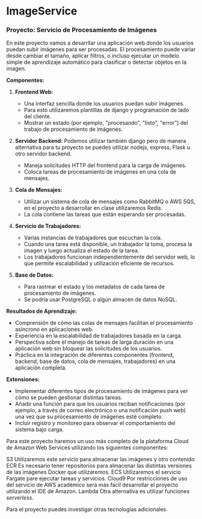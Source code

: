 # ImageService

### Proyecto: Servicio de Procesamiento de Imágenes

En este proyecto vamos a desarrllar una aplicación web donde los usuarios
puedan subir imágenes para ser procesadas. El procesamiento puede variar desde
cambiar el tamaño, aplicar filtros, o incluso ejecutar un modelo simple de
aprendizaje automático para clasificar o detectar objetos en la imagen.

**Componentes:**
1. **Frontend Web:**
   - Una interfaz sencilla donde los usuarios puedan subir imágenes.
   - Para esto utilizaremos plantillas de django y programación de lado del cliente.
   - Mostrar un estado (por ejemplo, "procesando", "listo", "error") del trabajo de procesamiento de imágenes.

2. **Servidor Backend:**
Podemos utilizar también django pero de manera alternativa para tu proyecto se puedes utilizar nodejs, express,  Flask u otro servidor backend.
   - Maneja solicitudes HTTP del frontend para la carga de imágenes.
   - Coloca tareas de procesamiento de imágenes en una cola de mensajes.

3. **Cola de Mensajes:**
   - Utilizar un sistema de cola de mensajes como RabbitMQ o AWS SQS, en el proyecto a desarrollar en clase utilizaremos Redis.
   - La cola contiene las tareas que están esperando ser procesadas.
   

4. **Servicio de Trabajadores:**
   - Varias instancias de trabajadores que escuchan la cola.
   - Cuando una tarea está disponible, un trabajador la toma, procesa la imagen y luego actualiza el estado de la tarea.
   - Los trabajadores funcionan independientemente del servidor web, lo que permite escalabilidad y utilización eficiente de recursos.

5. **Base de Datos:**
   - Para rastrear el estado y los metadatos de cada tarea de procesamiento de imágenes.
   - Se podría usar PostgreSQL o algún almacén de datos NoSQL.

**Resultados de Aprendizaje:**
- Comprensión de cómo las colas de mensajes facilitan el procesamiento asíncrono en aplicaciones web.
- Experiencia en la escalabilidad de trabajadores basada en la carga.
- Perspectiva sobre el manejo de tareas de larga duración en una aplicación web sin bloquear las solicitudes de los usuarios.
- Práctica en la integración de diferentes componentes (frontend, backend, base de datos, cola de mensajes, trabajadores) en una aplicación completa.

**Extensiones:**
- Implementar diferentes tipos de procesamiento de imágenes para ver cómo se pueden gestionar distintas tareas.
- Añadir una función para que los usuarios reciban notificaciones (por ejemplo, a través de correo electrónico o una notificación push web) una vez que su procesamiento de imágenes esté completo.
- Incluir registro y monitoreo para observar el comportamiento del sistema bajo carga.

Para este proyecto haremos un uso más completo de la plataforma Cloud de Amazon Web Services utilizando los siguientes componentes:

S3 Utilizaremos este servicio para almacenar las imágenes y otro contenido
ECR Es necesario tener repositorios para almacenar las distintas versiones de las imágenes Docker que utilizaremos.
ECS Utilizaremos el servicio Fargate pare ejecutar tareas y servicios.
Cloud9 Por restricciones de uso del servicio de AWS académico será más fácil desarrollar el proyecto utilizando el IDE de Amazon.
Lambda Otra alternativa es utilizar funciones *serverless*.

Para el proyecto puedes investigar otras tecnologías adicionales.

